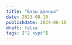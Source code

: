 ```yaml
---
title: "Базы данных"
date: 2023-08-10
publishdate: 2024-06-10
draft: false
tags: ["2 курс"]
---
```

